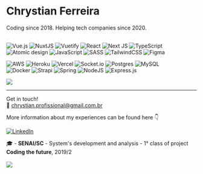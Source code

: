 <h1>Chrystian Ferreira</h1>
Coding since 2018. Helping tech companies since 2020.<br><br>

![Vue.js](https://img.shields.io/badge/Vue-%2335495e.svg?style=flat-square&logo=vuedotjs&logoColor=%234FC08D)
![NuxtJS](https://img.shields.io/badge/Nuxt-black?style=flat-square&logo=nuxt.js&logoColor=white)
![Vuetify](https://img.shields.io/badge/Vuetify-1867C0?style=flat-square&logo=vuetify&logoColor=AEDDFF) 
![React](https://img.shields.io/badge/React-%2320232a.svg?style=flat-square&logo=react&logoColor=%2361DAFB) 
![Next JS](https://img.shields.io/badge/Next-black?style=flat-square&logo=next.js&logoColor=white)
![TypeScript](https://img.shields.io/badge/Typescript-%23007ACC.svg?style=flat-square&logo=typescript&logoColor=white) 
![Atomic design](https://img.shields.io/badge/Atom-66595C?style=flat&logo=Atom)
![JavaScript](https://img.shields.io/badge/Javascript-%23323330.svg?style=flat-square&logo=javascript&logoColor=%23F7DF1E) 
![SASS](https://img.shields.io/badge/SASS-hotpink.svg?style=flat-square&logo=SASS&logoColor=white) 
![TailwindCSS](https://img.shields.io/badge/Tailwind-%2338B2AC.svg?style=flat-square&logo=tailwind-css&logoColor=white) 
![Figma](https://img.shields.io/badge/Figma-%23F24E1E.svg?style=flat-square&logo=figma&logoColor=white) 

![AWS](https://img.shields.io/badge/AWS-%23FF9900.svg?style=flat-square&logo=amazon-aws&logoColor=white) 
![Heroku](https://img.shields.io/badge/Heroku-%23430098.svg?style=flat-square&logo=heroku&logoColor=white) 
![Vercel](https://img.shields.io/badge/Vercel-%23000000.svg?style=flat-square&logo=vercel&logoColor=white) 
![Socket.io](https://img.shields.io/badge/Socket.io-black?style=flat-square&logo=socket.io&badgeColor=010101) 
![Postgres](https://img.shields.io/badge/Postgres-%23316192.svg?style=flat-square&logo=postgresql&logoColor=white) 
![MySQL](https://img.shields.io/badge/MySQL-%2300f.svg?style=flat-square&logo=mysql&logoColor=white) 	
![Docker](https://img.shields.io/badge/Docker-%230db7ed.svg?style=flat-square&logo=docker&logoColor=white) 
![Strapi](https://img.shields.io/badge/Strapi-%232E7EEA.svg?style=flat-square&logo=strapi&logoColor=white) 
![Spring](https://img.shields.io/badge/Spring-%236DB33F.svg?style=flat-square&logo=spring&logoColor=white) 
![NodeJS](https://img.shields.io/badge/Node.js-6DA55F?style=flat-square&logo=node.js&logoColor=white) 
![Express.js](https://img.shields.io/badge/Express.js-%23404d59.svg?style=flat-square&logo=express&logoColor=%2361DAFB) 

![](https://github-readme-stats.vercel.app/api/top-langs/?username=ChrystianFerreira&theme=vue-dark&hide_border=false&include_all_commits=false&count_private=true&layout=compact)

---
Get in touch!<br>
📧 chrystian.profissional@gmail.com.br

More information about my experiences can be found here 👇

[![LinkedIn](https://img.shields.io/badge/LinkedIn-%230077B5.svg?logo=linkedin&logoColor=white)](https://linkedin.com/in/https://www.linkedin.com/in/chrystian-ferreira-da-silva-4a86a01a0/) 


🎓 - **SENAI/SC** - System's development and analysis - 1° class of project **Coding the future**, 2019/2<br><br>
[![](https://visitcount.itsvg.in/api?id=ChrystianFerreira&icon=7&color=8)](https://visitcount.itsvg.in)


<!---
ChrystianFerreira/ChrystianFerreira is a ✨ special ✨ repository because its `README.md` (this file) appears on your GitHub profile.
You can click the Preview link to take a look at your changes.
--->
